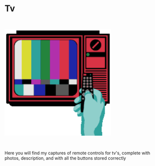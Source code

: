 <h1>Tv</h1>

</BR>

<p>
  <img src="https://raw.githubusercontent.com/JonnyBanana/Bananas_Flipper/main/infrared/IMG/IRTV.gif" width="350">
</p>

</BR>

Here you will find my captures of remote controls for tv's, complete with photos, description, and with all the buttons stored correctly

</BR>
